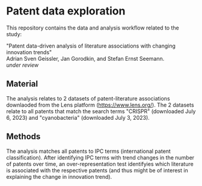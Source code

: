 # Patent data exploration

This repository contains the data and analysis workflow related to the study:

"Patent data-driven analysis of literature associations with changing innovation trends"   
Adrian Sven Geissler, Jan Gorodkin, and Stefan Ernst Seemann.  
*under review*

## Material

The analysis relates to 2 datasets of patent-literature associations downlaoded from the 
Lens platform (https://www.lens.org/).
The 2 datasets relate to all patents that match the 
search terms "CRISPR" (downloaded July 6, 2023)
and "cyanobacteria" (downloaded July 3, 2023).

## Methods

The analysis matches all patents to IPC terms (international patent classification).
After identifying IPC terms with trend changes in the number of patents over time, an over-representation test identifyies which literature is associated with the respective patents (and thus might be of interest in explaining the change in innovation trend).
